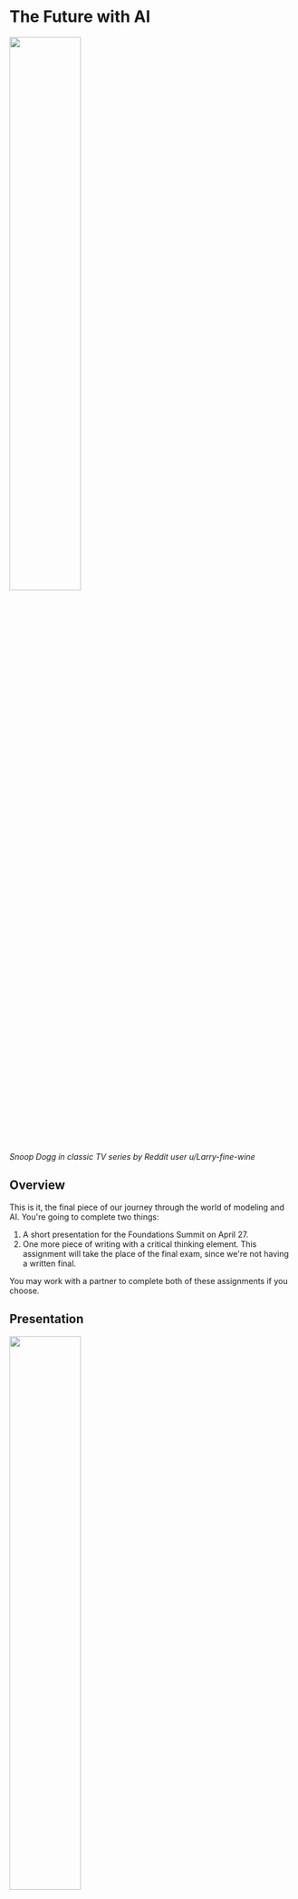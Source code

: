 # The Future with AI

<img src="https://preview.redd.it/lzc27bpxqapa1.jpg?width=640&crop=smart&auto=webp&v=enabled&s=5f4bbfa5e26c3474e81e6c513aad03da6f359348" width="50%"/>

*Snoop Dogg in classic TV series by Reddit user u/Larry-fine-wine*

## Overview

This is it, the final piece of our journey through the world of modeling and AI. You're going to complete two things:

1. A short presentation for the Foundations Summit on April 27.
2. One more piece of writing with a critical thinking element. This assignment will take the place of the final exam, since we're not having a written final.

You may work with a partner to complete both of these assignments if you choose.

## Presentation

<img src="https://preview.redd.it/g0atbrre3tsa1.png?width=640&crop=smart&auto=webp&v=enabled&s=6a6ab20f4e1da4e08f0986791c38bd3289b6af9e" width="50%" />

*Influencers attending a funeral by Reddit user u/Surprise_Typical*

The Foundations Summit is a chance to show what we've been working on during the semester. You're going to prepare a short presentation, using PowerPoint or a similar program, that you'll give to folks as they walk around the summit and visit your tables.

The topifof your presentation will be the intersection of AI and liberal education. That's a pretty broad topic, so you can pick a theme that resonates with you. Some ideas might include:

- Strategies you've learned for using AI to enhance learning. Pick a strategy and given an overview of it, including example prompts and output.

- Suggestions for designing effective assignments and classes in the AI era. What kinds of assignments work well with AI? Give an example.

- Ways that AI might affect a particular class, major, or some other aspect of Rollins.

- Developing relevant job skills in the AI era. How should students of the future be prepared to work with AI tools?

- How AI tools have already affected some industries or fields. For example, how has the introduction of high-powered AI chess engines changed how chess is played by humans?

Whatever you choose to do, make it **interesting** and **specific**.

You have freedom to make the presentation in the way you see fit, but here are some tips:

- Target 2-3 minutes of speaking time. Enough to get a point across, but not so long that your visitor gets bored.
- Four to six slides of content, not counting the title slide, is plenty. That gives you ~30 seconds per slide.
- Mix up the format of your slides. Don't just make a title with three bullet points. Incorporate graphics and consider slides that don't have words.
- Don't end with a slide that says "Questions?"; your last slide should be a summary of the important points of your talk.

## Writing

<img src="https://preview.redd.it/1fx554tgxhta1.png?width=640&crop=smart&auto=webp&v=enabled&s=192de2d4f63507129814a150706a20abb86e674e" width="50%" />

*Florida vacation from the early 2000s by Reddit user u/KudzuEye*

On March 22, a group called the Future of Life Institute released an open letter signed by several prominent technologists and scientists that called for pausing the development of any AI models larger than the current GPT-4.

https://futureoflife.org/open-letter/pause-giant-ai-experiments/

The letter argues that, given the potential disruption of powerful AI systems, it's necessary to pause further development for at least six months and then proceed once we are confident that AI tools will be safe.

Your final assignment is to write a **critical evaluation** of this open letter. You should assess the argument that it makes and conclude, one way or the other, whether the argument is well-founded and reasonable. A few things to consider:

- Critical thinking is about assessing the quality of information and argument. That requires starting by understanding the argument that's being made. What are the key points of the article? What evidence does it bring to support those points?

- Just because an author makes a point doesn't mean you have to agree with it, but your disagreement should also be rooted in evidence. You'll need to do some background research on the open letter and the questions it raises in order to formulate your own position.

- Your evaluation should **actually take a position** on the content of the article. Note that "it depends" is not a position (depends on what?) nor is "the article makes some good points and bad points" (what are they?). You could argue, for example, that the entire concept of AI safety is unnecessary because humans have a moral responsibility to create superintelligent AIs as the only way to spread some part of ourselves throughout the universe. I'm not sure I agree with that, but at least it's a take that could be supported by an alternate set of arguments and evidence.

- Whatever you argue, you should support your own position with **evidence** in the form of citations to relevant data or papers by other authors. Note that you can't ask ChatGPT to give you citations because it will just make them up.

### Submission

You're going to submit the following:

- Your response to the open letter, approximately 800 words.

- An annotated bibliography, listing your references. For each reference, give a 1-3 sentence summary of how it relates to your response.

You can, of course, use ChatGPT or another tool to help you, but think carefully about its limitations. Don't ask it for citations and don't ask it to summarize anything from a link, because it can't do those things. The Bing AI may be more useful as a research tool. Consider using ChatGPT to interactively refine your ideas before you jump into writing. Also remember that you may want to combine generated text with hand editing.

You'll submit to two places:

- A workspace on Repl.it that I'll create for you.

- To an assignment on Canvas as part of your RFLA 300 assessment.
